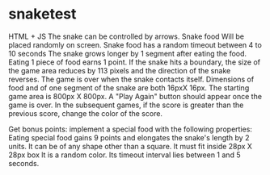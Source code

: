 # snaketest
HTML + JS
The snake can be controlled by arrows. 
Snake food Will be placed randomly on screen. 
Snake food has a random timeout between 4 to 10 seconds 
The snake grows longer by 1 segment after eating the food. 
Eating 1 piece of food earns 1 point. 
If the snake hits a boundary, the size of the game area reduces by 113 pixels and the direction of the snake reverses. 
The game is over when the snake contacts itself. 
Dimensions of food and of one segment of the snake are both 16pxX 16px. 
The starting game area is 800px X 800px. 
A "Play Again" button should appear once the game is over. 
In the subsequent games, if the score is greater than the previous score, change the color of the score. 

Get bonus points: implement a special food with the following properties: 
Eating special food gains 9 points and elongates the snake's length by 2 units. 
lt can be of any shape other than a square. 
lt must fit inside 28px X 28px box 
lt is a random color. 
Its timeout interval lies between 1 and 5 seconds.
